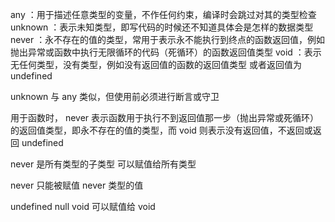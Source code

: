 any ：用于描述任意类型的变量，不作任何约束，编译时会跳过对其的类型检查
unknown ：表示未知类型，即写代码的时候还不知道具体会是怎样的数据类型
never ：永不存在的值的类型，常用于表示永不能执行到终点的函数返回值，例如抛出异常或函数中执行无限循环的代码（死循环）的函数返回值类型
void ：表示无任何类型，没有类型，例如没有返回值的函数的返回值类型 或者返回值为 undefined

unknown 与 any 类似，但使用前必须进行断言或守卫

用于函数时， never 表示函数用于执行不到返回值那一步（抛出异常或死循环）的返回值类型，即永不存在的值的类型，而 void 则表示没有返回值，不返回或返回 undefined

never 是所有类型的子类型 可以赋值给所有类型

never 只能被赋值 never 类型的值

undefined null void 可以赋值给 void

